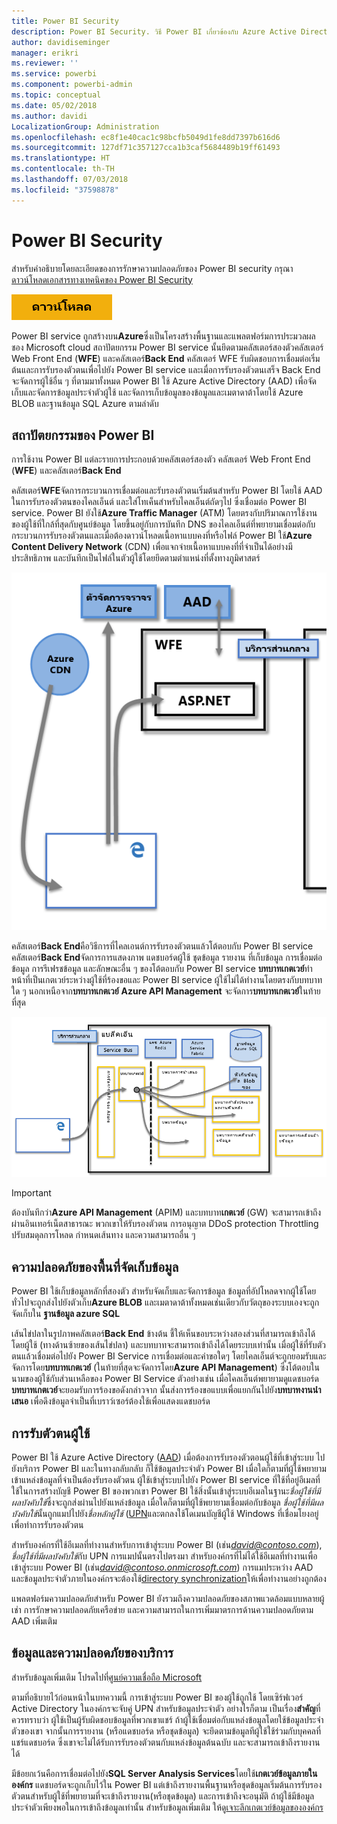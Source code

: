 ```yaml
---
title: Power BI Security
description: Power BI Security. วิธี Power BI เกี่ยวข้องกับ Azure Active Directory และบริการอื่น ๆ ของ Azure หัวข้อนี้ยังมีลิงก์ไปยังเอกสารทางเทคนิคที่ใส่รายละเอียดมากขึ้น
author: davidiseminger
manager: erikri
ms.reviewer: ''
ms.service: powerbi
ms.component: powerbi-admin
ms.topic: conceptual
ms.date: 05/02/2018
ms.author: davidi
LocalizationGroup: Administration
ms.openlocfilehash: ec8f1e40cac1c98bcfb5049d1fe8dd7397b616d6
ms.sourcegitcommit: 127df71c357127cca1b3caf5684489b19ff61493
ms.translationtype: HT
ms.contentlocale: th-TH
ms.lasthandoff: 07/03/2018
ms.locfileid: "37598878"
---
```

# <a name="power-bi-security"></a>Power BI Security
สำหรับคำอธิบายโดยละเอียดของการรักษาความปลอดภัยของ Power BI security กรุณา[ดาวน์โหลดเอกสารทางเทคนิคของ Power BI Security](http://go.microsoft.com/fwlink/?LinkId=829185)

[![](media/service-admin-power-bi-security/pbi_security_01.png)](http://go.microsoft.com/fwlink/?LinkId=829185)

Power BI service ถูกสร้างบน**Azure**ซึ่งเป็นโครงสร้างพื้นฐานและแพลตฟอร์มการประมวลผล ชอง Microsoft cloud สถาปัตยกรรม Power BI service นั้นยึดตามคลัสเตอร์สองตัวคลัสเตอร์ Web Front End (**WFE**) และคลัสเตอร์**Back End** คลัสเตอร์ WFE รับผิดชอบการเชื่อมต่อเริ่มต้นและการรับรองตัวตนเพื่อไปยัง Power BI service และเมื่อการรับรองตัวตนเสร็จ Back End จะจัดการผู้ใช้อื่น ๆ ที่ตามมาทั้งหมด Power BI ใช้ Azure Active Directory (AAD) เพื่อจัดเก็บและจัดการข้อมูลประจำตัวผู้ใช้ และจัดการเก็บข้อมูลของข้อมูลและเมตาดาต้าโดยใช้ Azure BLOB และฐานข้อมูล SQL Azure ตามลำดับ

## <a name="power-bi-architecture"></a>สถาปัตยกรรมของ Power BI
การใช้งาน Power BI แต่ละรายการประกอบด้วยคลัสเตอร์สองตัว คลัสเตอร์ Web Front End (**WFE**) และคลัสเตอร์**Back End**

คลัสเตอร์**WFE**จัดการกระบวนการเชื่อมต่อและรับรองตัวตนเริ่มต้นสำหรับ Power BI โดยใช้ AAD ในการรับรองตัวตนของไคลเอ็นต์ และใส่โทเค็นสำหรับไคลเอ็นต์ถัดๆไป ซึ่งเชื่อมต่อ Power BI service. Power BI ยังใช้**Azure Traffic Manager** (ATM) โดยตรงกับปริมาณการใช้งานของผู้ใช้ที่ใกล้ที่สุดกับศูนย์ข้อมูล โดยขึ้นอยู่กับการบันทึก DNS ของไคลเอ็นต์ที่พยายามเชื่อมต่อกับกระบวนการรับรองตัวตนและเมื่อต้องดาวน์โหลดเนื้อหาแบบคงที่หรือไฟล์ Power BI ใช้**Azure Content Delivery Network** (CDN) เพื่อแจกจ่ายเนื้อหาแบบคงที่ที่จำเป็นได้อย่างมีประสิทธิภาพ และบันทึกเป็นไฟล์ในตัวผู้ใช้โดยยึดตามตำแหน่งที่ตั้งทางภูมิศาสตร์

![](media/service-admin-power-bi-security/pbi_security_v2_wfe.png)

คลัสเตอร์**Back End**คือวิธีการที่ไคลเอนต์การรับรองตัวตนแล้วโต้ตอบกับ Power BI service คลัสเตอร์**Back End**จัดการการแสดงภาพ แดชบอร์ดผู้ใช้ ชุดข้อมูล รายงาน ที่เก็บข้อมูล การเชื่อมต่อข้อมูล การรีเฟรชข้อมูล และลักษณะอื่น ๆ ของโต้ตอบกับ Power BI service **บทบาทเกตเวย์**ทำหน้าที่เป็นเกตเวย์ระหว่างผู้ใช้ที่ร้องขอและ Power BI service ผู้ใช้ไม่ได้ทำงานโดยตรงกับบทบาทใด ๆ นอกเหนือจาก**บทบาทเกตเวย์** **Azure API Management** จะจัดการ**บทบาทเกตเวย์**ในท้ายที่สุด

![](media/service-admin-power-bi-security/pbi_security_v2_backend_updated.png)

> [!IMPORTANT]
> ต้องบันทึกว่า**Azure API Management** (APIM) และบทบาท**เกตเวย์** (GW) จะสามารถเข้าถึงผ่านอินเทอร์เน็ตสาธารณะ พวกเขาให้รับรองตัวตน การอนุญาต DDoS protection Throttling ปรับสมดุลการโหลด กำหนดเส้นทาง และความสามารถอื่น ๆ
> 
> 

## <a name="data-storage-security"></a>ความปลอดภัยของพื้นที่จัดเก็บข้อมูล
Power BI ใช้เก็บข้อมูลหลักที่สองตัว สำหรับจัดเก็บและจัดการข้อมูล ข้อมูลที่อัปโหลดจากผู้ใช้โดยทั่วไปจะถูกส่งไปยังตัวเก็บ**Azure BLOB** และเมตาดาต้าทั้งหมดเช่นเดียวกับวัตถุของระบบเองจะถูกจัดเก็บใน **ฐานข้อมูล azure SQL**

เส้นไข่ปลาในรูปภาพคลัสเตอร์**Back End** ข้างต้น ชี้ให้เห็นขอบระหว่างสองส่วนที่สามารถเข้าถึงได้โดยผู้ใช้ (ทางด้านซ้ายของเส้นไข่ปลา) และบทบาทจะสามารถเข้าถึงได้โดยระบบเท่านั้น เมื่อผู้ใช้ที่รับตัวตนแล้วเชื่อมต่อไปยัง Power BI Service การเชื่อมต่อและคำขอใดๆ โดยไคลเอ็นต์จะถูกยอมรับและจัดการโดย**บทบาทเกตเวย์** (ในท้ายที่สุดจะจัดการโดย**Azure API Management**) ซึ่งโต้ตอบในนามของผู้ใช้กับส่วนเหลือของ Power BI Service ตัวอย่างเช่น เมื่อไคลเอ็นต์พยายามดูแดชบอร์ด **บทบาทเกตเวย์**จะยอมรับการร้องขอดังกล่าวจาก นั้นส่งการร้องขอแบบเพื่อแยกกันไปยัง**บทบาทงานนำเสนอ** เพื่อดึงข้อมูลจำเป็นที่เบราว์เซอร์ต้องใช้เพื่อแสดงแดชบอร์ด

## <a name="user-authentication"></a>การรับตัวตนผู้ใช้
Power BI ใช้ Azure Active Directory ([AAD](http://azure.microsoft.com/services/active-directory/)) เมื่อต้องการรับรองตัวตอนผู้ใช้ที่เข้าสู่ระบบ ไปยังบริการ Power BI และในทางกลับกลับ ก็ใช้ข้อมูลประจำตัว Power BI เมื่อใดก็ตามที่ผู้ใช้พยายามเข้าแหล่งข้อมูลที่จำเป็นต้องรับรองตัวตน ผู้ใช้เข้าสู่ระบบไปยัง Power BI service ที่ใช้ที่อยู่อีเมลที่ใช้ในการสร้างบัญชี Power BI ของพวกเขา Power BI ใช้สิ่งนั้นเข้าสู่ระบบอีเมลในฐานะ*ชื่อผู้ใช้ที่มีผลบังคับใช้*ซึ่งจะถูกส่งผ่านไปยังแหล่งข้อมูล เมื่อใดก็ตามที่ผู้ใช้พยายามเชื่อมต่อกับข้อมูล *ชื่อผู้ใช้ที่มีผลบังคับใช้*นั้นถูกแมปไปยัง*ชื่อหลักผู้ใช้* ([UPN](https://msdn.microsoft.com/library/windows/desktop/aa380525\(v=vs.85\).aspx)และตกลงใช้โดเมนบัญชีผู้ใช้ Windows ที่เชื่อมโยงอยู่ เพื่อทำการรับรองตัวตน

สำหรับองค์กรที่ใช้อีเมลที่ทำงานสำหรับการเข้าสู่ระบบ Power BI (เช่น<em>david@contoso.com</em>), *ชื่อผู้ใช้ที่มีผลบังคับใช้*กับ UPN การแมปนั้นตรงไปตรงมา สำหรับองค์กรที่ไม่ได้ใช้อีเมลที่ทำงานเพื่อเข้าสู่ระบบ Power BI (เช่น<em>david@contoso.onmicrosoft.com</em>) การแมประหว่าง AAD และข้อมูลประจำตัวภายในองค์กรจะต้องใช้[directory synchronization](https://technet.microsoft.com/library/jj573653.aspx)ให้เพื่อทำงานอย่างถูกต้อง

แพลตฟอร์มความปลอดภัยสำหรับ Power BI ยังรวมถึงความปลอดภัยของสภาพแวดล้อมแบบหลายผู้เช่า การรักษาความปลอดภัยเครือข่าย และความสามารถในการเพิ่มมาตรการด้านความปลอดภัยตาม AAD เพิ่มเติม

## <a name="data-and-service-security"></a>ข้อมูลและความปลอดภัยของบริการ
สำหรับข้อมูลเพิ่มเติม โปรดไปที่[ศูนย์ความเชื่อถือ Microsoft](https://www.microsoft.com/trustcenter)

ตามที่อธิบายไว้ก่อนหน้าในบทความนี้ การเข้าสู่ระบบ Power BI ของผู้ใช้ถูกใช้ โดยเซิร์ฟเวอร์ Active Directory ในองค์กรจะจับคู่ UPN สำหรับข้อมูลประจำตัว อย่างไรก็ตาม เป็นเรื่อง**สำคัญ**ที่ควรทราบว่า ผู้ใช้เป็นผู้รับผิดชอบข้อมูลที่พวกเขาแชร์ ถ้าผู้ใช้เชื่อมต่อกับแหล่งข้อมูลโดยใช้ข้อมูลประจำตัวของเขา จากนั้นการรายงาน (หรือแดชบอร์ด หรือชุดข้อมูล) จะยึดตามข้อมูลทีผู้ใช้ใช้ร่วมกับบุคคลที่แชร์แดชบอร์ด ซึ่งเขาจะไม่ได้รับการรับรองตัวตนกับแหล่งข้อมูลต้นฉบับ และจะสามารถเข้าถึงรายงานได้

มีข้อยกเว้นคือการเชื่อมต่อไปยัง**SQL Server Analysis Services**โดยใช้**เกตเวย์ข้อมูลภายในองค์กร** แดชบอร์ดจะถูกเก็บไว้ใน Power BI แต่เข้าถึงรายงานพื้นฐานหรือชุดข้อมูลเริ่มต้นการรับรองตัวตนสำหรับผู้ใช้ที่พยายามที่จะเข้าถึงรายงาน(หรือชุดข้อมูล) และการเข้าถึงจะอนุมัติ ถ้าผู้ใช้มีข้อมูลประจำตัวเพียงพอในการเข้าถึงข้อมูลเท่านั้น สำหรับข้อมูลเพิ่มเติม ให้ดู[เจาะลึกเกตเวย์ข้อมูลขององค์กร](service-gateway-onprem-indepth.md)

